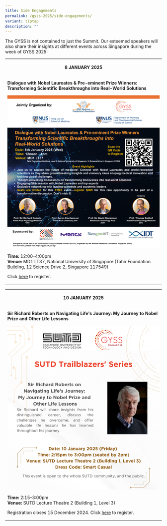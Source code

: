 ```yaml
---
title: Side Engagements
permalink: /gyss-2025/side-engagements/
variant: tiptap
description: ""
---
```

<p>The GYSS is not contained to just the Summit. Our esteemed speakers will
also share their insights at different events across Singapore during the
week of GYSS 2025:</p>
<table style="minWidth: 25px">
<colgroup>
<col>
</colgroup>
<tbody>
<tr>
<th rowspan="1" colspan="1">
<p>8 JANUARY 2025</p>
</th>
</tr>
<tr>
<td rowspan="1" colspan="1">
<p><strong>Dialogue with Nobel Laureates &amp; Pre-eminent Prize Winners: Transforming Scientific Breakthroughs into Real-World Solutions</strong>
</p><a class="isomer-image-wrapper" href="https://forms.office.com/r/H4vrRzkj9c"><img style="width: 100%" height="auto" width="100%" alt="Programme information of NUS side engagement" src="/images/GYSS 2025/8_Jan_2025_Dialogue_with_Nobel_Laureates___Pre_eminent_Prize_Winners_NUS_Medicine_EDM__General_Audience___2_12_24___4_Logos__400x400.png"></a>
<p></p>
<p><strong>Time:</strong> 12:00–4:00pm
<br><strong>Venue:</strong> MD1 LT37, National University of Singapore (Tahir
Foundation Building, 12 Science Drive 2, Singapore 117549)
<br>
</p>
<p>Click <a href="https://forms.office.com/r/H4vrRzkj9c" rel="noopener nofollow" target="_blank">here</a> to
register.</p>
</td>
</tr>
</tbody>
</table>
<p></p>
<table style="minWidth: 25px">
<colgroup>
<col>
</colgroup>
<tbody>
<tr>
<th rowspan="1" colspan="1">
<p>10 JANUARY 2025</p>
</th>
</tr>
<tr>
<td rowspan="1" colspan="1">
<p><strong>Sir Richard Roberts on Navigating Life's Journey: My Journey to Nobel Prize and Other Life Lessons</strong>
</p><a class="isomer-image-wrapper" href="https://forms.office.com/r/Yeu8rv8reK"><img style="width: 100%" height="auto" width="100%" alt="Programme information on SUTD's side engagement" src="/images/GYSS 2025/SUTD___Share_EDM___Talk__1_.png"></a>
<p></p>
<p><strong>Time: </strong>2:15–3:00pm
<br><strong>Venue: </strong>SUTD Lecture Theatre 2 (Building 1, Level 3)</p>
<p></p>
<p>Registration closes 15 December 2024. Click <a href="https://forms.office.com/r/Yeu8rv8reK" rel="noopener nofollow" target="_blank">here</a> to register.</p>
</td>
</tr>
</tbody>
</table>
<p></p>